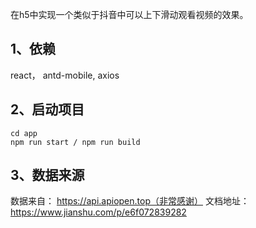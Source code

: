 在h5中实现一个类似于抖音中可以上下滑动观看视频的效果。

## 1、依赖
react， antd-mobile, axios

## 2、启动项目
```
cd app
npm run start / npm run build 

```

## 3、数据来源
数据来自： https://api.apiopen.top（非常感谢）
文档地址：https://www.jianshu.com/p/e6f072839282